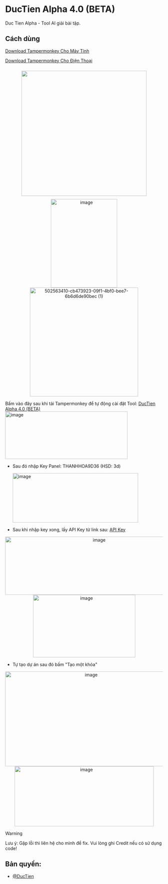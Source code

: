 # DucTien Alpha 4.0 (BETA)
Duc Tien Alpha - Tool AI giải bài tập.

## **Cách dùng**

[Download Tampermonkey Cho Máy Tính](https://chromewebstore.google.com/detail/tampermonkey/dhdgffkkebhmkfjojejmpbldmpobfkfo)

[Download Tampermonkey Cho Điện Thoại](https://chromewebstore.google.com/detail/tampermonkey/dhdgffkkebhmkfjojejmpbldmpobfkfo)

<p align="center">
  <img src="https://media.discordapp.net/attachments/1395951471140278455/1428711199184519239/image.png?ex=68f37e7e&is=68f22cfe&hm=665743c875b3e872942067799390da1932c6db7ec934e99f77fa307e0576505d&=&format=webp&quality=lossless" width="400" style="margin: 10px;">
  <img width="212" height="283" alt="image" src="https://github.com/user-attachments/assets/d72b97b7-bcf1-47ed-81e7-dd670a790477" />
<img width="346" height="348" alt="502563410-cb473923-09f1-4bf0-bee7-6b6d6de90bec (1)" src="https://github.com/user-attachments/assets/2e5e158e-905b-4834-92b0-8f1b44fdf88f" />
  
Bấm vào đây sau khi tải Tampermonkey để tự động cài đặt Tool: [DucTien Alpha 4.0 (BETA)](https://raw.githubusercontent.com/ductienalpha/DucTienAlpha4.0/main/tampermonkey.user.js)
<img width="391" height="152" alt="image" src="https://github.com/user-attachments/assets/dd676010-fee8-4385-8082-0f202ce6a22e" />


- Sau đó nhập Key Panel: THANHHOA9D36 (HSD: 3d)
  
  <img width="401" height="158" alt="image" src="https://github.com/user-attachments/assets/a301e028-94f4-4155-99f1-f9acb756be35" />

- Sau khi nhập key xong, lấy API Key từ link sau: [API Key](https://aistudio.google.com/app/apikey)
<p align="center">
  <img width="585" height="186" alt="image" src="https://github.com/user-attachments/assets/789e8fd7-9862-433c-a7aa-6aa2746fe1a2" />
  <img width="327" height="200" alt="image" src="https://github.com/user-attachments/assets/d4c19c77-c8b0-487a-a1ca-97c0463ae374" />

- Tự tạo dự án sau đó bấm "Tạo một khóa"
 <p align="center"> 
    <img width="534" height="303" alt="image" src="https://github.com/user-attachments/assets/f9971567-e447-4914-99ee-7511cb843018" />
    <img width="445" height="192" alt="image" src="https://github.com/user-attachments/assets/630879d6-4cb7-437f-a85b-dfa64fe63a0c" />





> [!WARNING]
Lưu ý: Gặp lỗi thì liên hệ cho mình để fix. Vui lòng ghi Credit nếu có sử dụng code!

 ## Bản quyền:
- [@DucTien](https://www.facebook.com/profile.php?id=61577305401386)



